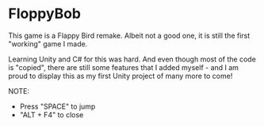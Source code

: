 # FloppyBob

This game is a Flappy Bird remake. Albeit not a good one, it is still the first "working" game I made.

Learning Unity and C# for this was hard. And even though most of the code is "copied", there are still some features that I added myself - and I am proud to display this as my first Unity project of many more to come!

NOTE:
- Press "SPACE" to jump
- "ALT + F4" to close
